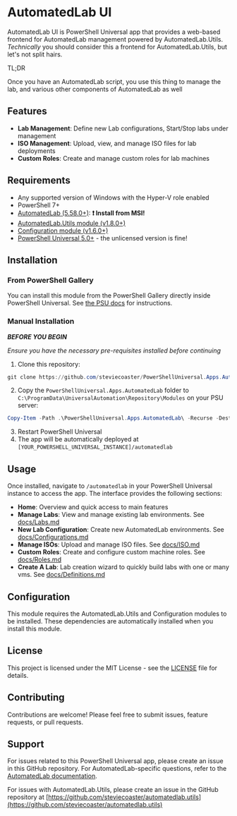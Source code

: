 # AutomatedLab UI

AutomatedLab UI is  PowerShell Universal app that provides a web-based frontend for AutomatedLab management powered by AutomatedLab.Utils. _Technically_ you should consider this a frontend for AutomatedLab.Utils, but let's not split hairs.

TL;DR

Once you have an AutomatedLab script, you use this thing to manage the lab, and various other components of AutomatedLab as well

## Features

- **Lab Management**: Define new Lab configurations, Start/Stop labs under management
- **ISO Management**: Upload, view, and manage ISO files for lab deployments
- **Custom Roles**: Create and manage custom roles for lab machines

## Requirements

- Any supported version of Windows with the Hyper-V role enabled
- PowerShell 7+
- [AutomatedLab (5.58.0+)](https://github.com/AutomatedLab/AutomatedLab/releases/latest): **❗ Install from MSI!**
- [AutomatedLab.Utils module (v1.8.0+)](https://github.com/steviecoaster/automatedlab.utils)
- [Configuration module (v1.6.0+)](https://github.com/PoshCode/Configuration)
- [PowerShell Universal 5.0+](https://powershelluniversal.com) - the unlicensed version is fine!

## Installation

### From PowerShell Gallery

You can install this module from the PowerShell Gallery directly inside PowerShell Universal. See [the PSU docs](https://docs.powershelluniversal.com/platform/modules#install-modules-from-the-gallery) for instructions.

### Manual Installation

**_BEFORE YOU BEGIN_**

_Ensure you have the necessary pre-requisites installed before continuing_

1. Clone this repository:
```powershell
git clone https://github.com/steviecoaster/PowerShellUniversal.Apps.AutomatedLab`
```
2. Copy the `PowerShellUniversal.Apps.AutomatedLab` folder to `C:\ProgramData\UniversalAutomation\Repository\Modules` on your PSU server:
```powershell
Copy-Item -Path .\PowerShellUniversal.Apps.AutomatedLab\ -Recurse -Destination C:\ProgramData\UniversalAutomation\Repository\Modules\
```
3. Restart PowerShell Universal
4. The app will be automatically deployed at `[YOUR_POWERSHELL_UNIVERSAL_INSTANCE]/automatedlab`

## Usage

Once installed, navigate to `/automatedlab` in your PowerShell Universal instance to access the app. The interface provides the following sections:

- **Home**: Overview and quick access to main features
- **Manage Labs**: View and manage existing lab environments. See [docs/Labs.md](docs/Labs.md)
- **New Lab Configuration**: Create new AutomatedLab environments. See [docs/Configurations.md](docs/Configurations.md)
- **Manage ISOs**: Upload and manage ISO files. See [docs/ISO.md](docs/ISO.md)
- **Custom Roles**: Create and configure custom machine roles. See [docs/Roles.md](docs/Roles.md)
- **Create A Lab**: Lab creation wizard to quickly build labs with one or many vms. See [docs/Definitions.md](docs/Definitions.md)

## Configuration

This module requires the AutomatedLab.Utils and Configuration modules to be installed. These dependencies are automatically installed when you install this module.

## License

This project is licensed under the MIT License - see the [LICENSE](LICENSE) file for details.

## Contributing

Contributions are welcome! Please feel free to submit issues, feature requests, or pull requests.

## Support

For issues related to this PowerShell Universal app, please create an issue in this GitHub repository. For AutomatedLab-specific questions, refer to the [AutomatedLab documentation](https://github.com/AutomatedLab/AutomatedLab).

For issues with AutomatedLab.Utils, please create an issue in the GitHub repository at [https://github.com/steviecoaster/automatedlab.utils](https://github.com/steviecoaster/automatedlab.utils)
